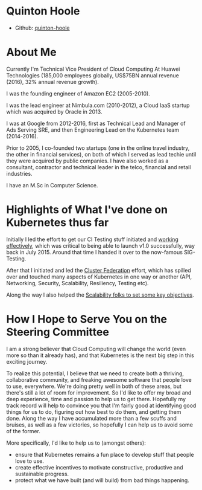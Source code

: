 # Quinton Hoole

- Github: [quinton-hoole](https://github.com/quinton-hoole)

# About Me

Currently I'm Technical Vice President of Cloud Computing At Huawei
Technologies (185,000 employees globally, US$75BN annual revenue
(2016), 32% annual revenue growth).

I was the founding engineer of Amazon EC2 (2005-2010).

I was the lead engineer at Nimbula.com (2010-2012), a Cloud IaaS
startup which was acquired by Oracle in 2013.

I was at Google from 2012-2016, first as Technical Lead and Manager of
Ads Serving SRE, and then Engineering Lead on the Kubernetes team
(2014-2016).

Prior to 2005, I co-founded two startups (one in the online travel
industry, the other in financial services), on both of which I served
as lead techie until they were acquired by public companies.  I have
also worked as a consultant, contractor and technical leader in the
telco, financial and retail industries.

I have an M.Sc in Computer Science.

# Highlights of What I've done on Kubernetes thus far

Initially I led the effort to get our CI Testing stuff initiated and
[working effectively](https://github.com/kubernetes/community/blob/master/contributors/devel/writing-good-e2e-tests.md), which was critical to being able to launch v1.0 successfully,
way back in July 2015.  Around that time I handed it over to the now-famous SIG-Testing.

After that I initiated and led the [Cluster
Federation](https://github.com/kubernetes/community/blob/master/contributors/design-proposals/federation/federation.md)
effort, which has spilled over and touched many aspects of Kubernetes
in one way or another (API, Networking, Security, Scalability, Resiliency,
Testing etc).

Along the way I also helped the [Scalability folks to set some key
objectives](https://github.com/kubernetes/community/blob/master/sig-scalability/goals.md).

# How I Hope to Serve You on the Steering Committee

I am a strong believer that Cloud Computing will change the world
(even more so than it already has), and that Kubernetes is the next
big step in this exciting journey.

To realize this potential, I believe that we need to create both a
thriving, collaborative community, and freaking awesome software that
people love to use, everywhere.  We're doing pretty well in both of
these areas, but there's still a lot of room for improvement.  So I'd
like to offer my broad and deep experience, time and passion to help
us to get there.  Hopefully my track record will help to convince you
that I'm fairly good at identifying good things for us to do, figuring
out how best to do them, and getting them done.  Along the way I have
accumulated more than a few scuffs and bruises, as well as a few
victories, so hopefully I can help us to avoid some of the former.

More specifically, I'd like to help us to (amongst others):

- ensure that Kubernetes remains a fun place to develop stuff that
  people love to use.
- create effective incentives to motivate constructive, productive
  and sustainable progress.
- protect what we have built (and will build) from bad things happening.
